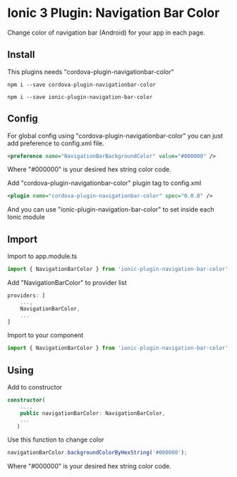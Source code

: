 
# Ionic 3 Plugin: Navigation Bar Color
Change color of navigation bar (Android) for your app in each page.

## Install
This plugins needs "cordova-plugin-navigationbar-color"
```npm
npm i --save cordova-plugin-navigationbar-color
```
```npm
npm i --save ionic-plugin-navigation-bar-color
```

## Config
For global config using "cordova-plugin-navigationbar-color" you can just add preference to config.xml file.
```xml
<preference name="NavigationBarBackgroundColor" value="#000000" />
```
Where "#000000" is your desired hex string color code.

Add "cordova-plugin-navigationbar-color" plugin tag to config.xml
```xml
<plugin name="cordova-plugin-navigationbar-color" spec="0.0.8" />
```
And you can use "ionic-plugin-navigation-bar-color" to set inside each Ionic module

## Import
Import to app.module.ts
```ts
import { NavigationBarColor } from 'ionic-plugin-navigation-bar-color';
```
Add "NavigationBarColor" to provider list
```ts
providers: [
    ...,
    NavigationBarColor,
    ...
]
```

Import to your component
```ts
import { NavigationBarColor } from 'ionic-plugin-navigation-bar-color';
```
## Using
Add to constructor
```ts
constructor(
    ...,
    public navigationBarColor: NavigationBarColor,
    ...
   )
```
Use this function to change color
```ts
navigationBarColor.backgroundColorByHexString('#000000');
```
Where "#000000" is your desired hex string color code.
